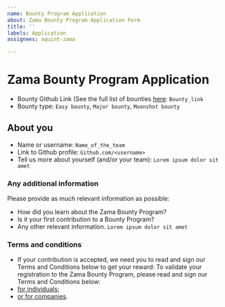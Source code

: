 ```yaml
---
name: Bounty Program Application
about: Zama Bounty Program Application Form
title: ''
labels: Application
assignees: aquint-zama

---
```


# **Zama Bounty Program Application**

- Bounty Github Link (See the full list of bounties [here](https://github.com/zama-ai/bounty-program/tree/main/Bounties): `Bounty_link`
- Bounty type: `Easy bounty`, `Major bounty`, `Moonshot bounty`

## **About you**
- Name or username: `Name_of_the_team`
- Link to Github profile: `Github.com/<username>`
- Tell us more about yourself (and/or your team): `Lorem ipsum dolor sit amet`

### **Any additional information**
Please provide as much relevant information as possible:
 - How did you learn about the Zama Bounty Program?
 - Is it your first contribution to a Bounty Program?
 - Any other relevant information.
`Lorem ipsum dolor sit amet`

### **Terms and conditions**
- If your contribution is accepted, we need you to read and sign our Terms and Conditions below to get your reward:
To validate your registration to the Zama Bounty Program, please read and sign our Terms and Conditions below:
- [for individuals](https://na3.docusign.net/Member/PowerFormSigning.aspx?PowerFormId=481a39f4-8105-4260-9fcd-59d9fa967543&env=na3&acct=df3f43e5-2075-42dd-a930-8635ec487e8f&v=2);
- [or for companies](https://na3.docusign.net/Member/PowerFormSigning.aspx?PowerFormId=29b850fc-ad19-4d09-9f49-b39bd8965bc0&env=na3&acct=df3f43e5-2075-42dd-a930-8635ec487e8f&v=2).
